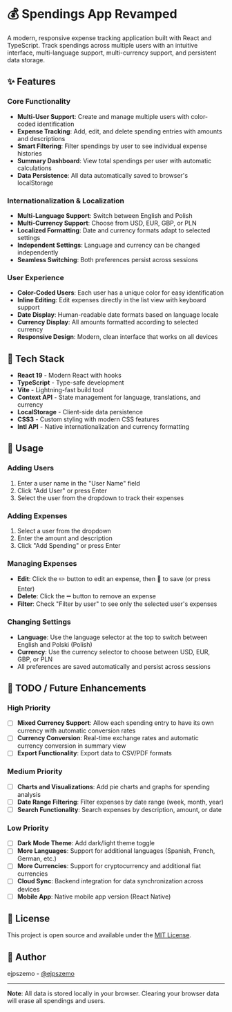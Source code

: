 # 💰 Spendings App Revamped

A modern, responsive expense tracking application built with React and TypeScript. Track spendings across multiple users with an intuitive interface, multi-language support, multi-currency support, and persistent data storage.

## ✨ Features

### Core Functionality

- **Multi-User Support**: Create and manage multiple users with color-coded identification
- **Expense Tracking**: Add, edit, and delete spending entries with amounts and descriptions
- **Smart Filtering**: Filter spendings by user to see individual expense histories
- **Summary Dashboard**: View total spendings per user with automatic calculations
- **Data Persistence**: All data automatically saved to browser's localStorage

### Internationalization & Localization

- **Multi-Language Support**: Switch between English and Polish
- **Multi-Currency Support**: Choose from USD, EUR, GBP, or PLN
- **Localized Formatting**: Date and currency formats adapt to selected settings
- **Independent Settings**: Language and currency can be changed independently
- **Seamless Switching**: Both preferences persist across sessions

### User Experience

- **Color-Coded Users**: Each user has a unique color for easy identification
- **Inline Editing**: Edit expenses directly in the list view with keyboard support
- **Date Display**: Human-readable date formats based on language locale
- **Currency Display**: All amounts formatted according to selected currency
- **Responsive Design**: Modern, clean interface that works on all devices

## 🚀 Tech Stack

- **React 19** - Modern React with hooks
- **TypeScript** - Type-safe development
- **Vite** - Lightning-fast build tool
- **Context API** - State management for language, translations, and currency
- **LocalStorage** - Client-side data persistence
- **CSS3** - Custom styling with modern CSS features
- **Intl API** - Native internationalization and currency formatting

## 🎯 Usage

### Adding Users

1. Enter a user name in the "User Name" field
2. Click "Add User" or press Enter
3. Select the user from the dropdown to track their expenses

### Adding Expenses

1. Select a user from the dropdown
2. Enter the amount and description
3. Click "Add Spending" or press Enter

### Managing Expenses

- **Edit**: Click the ✏️ button to edit an expense, then 💾 to save (or press Enter)
- **Delete**: Click the ➖ button to remove an expense
- **Filter**: Check "Filter by user" to see only the selected user's expenses

### Changing Settings

- **Language**: Use the language selector at the top to switch between English and Polski (Polish)
- **Currency**: Use the currency selector to choose between USD, EUR, GBP, or PLN
- All preferences are saved automatically and persist across sessions

## 📝 TODO / Future Enhancements

### High Priority

- [ ] **Mixed Currency Support**: Allow each spending entry to have its own currency with automatic conversion rates
- [ ] **Currency Conversion**: Real-time exchange rates and automatic currency conversion in summary view
- [ ] **Export Functionality**: Export data to CSV/PDF formats

### Medium Priority

- [ ] **Charts and Visualizations**: Add pie charts and graphs for spending analysis
- [ ] **Date Range Filtering**: Filter expenses by date range (week, month, year)
- [ ] **Search Functionality**: Search expenses by description, amount, or date

### Low Priority

- [ ] **Dark Mode Theme**: Add dark/light theme toggle
- [ ] **More Languages**: Support for additional languages (Spanish, French, German, etc.)
- [ ] **More Currencies**: Support for cryptocurrency and additional fiat currencies
- [ ] **Cloud Sync**: Backend integration for data synchronization across devices
- [ ] **Mobile App**: Native mobile app version (React Native)

## 📄 License

This project is open source and available under the [MIT License](LICENSE).

## 👤 Author

ejpszemo - [@ejpszemo](https://github.com/ejpszemo)

---

**Note**: All data is stored locally in your browser. Clearing your browser data will erase all spendings and users.
